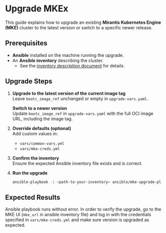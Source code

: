 # Upgrade MKEx

This guide explains how to upgrade an existing **Mirantis Kubernetes Engine (MKE)** cluster to the latest version or switch to a specific newer release.

## Prerequisites

- **Ansible** installed on the machine running the upgrade.  
- An **Ansible inventory** describing the cluster.  
  - See the [inventory description document](../ansible-inventory-input.md) for details.

## Upgrade Steps

1. **Upgrade to the latest version of the current image tag**  
   Leave `bootc_image_ref` unchanged or empty in `upgrade-vars.yaml`.

   **Switch to a newer version**  
   Update `bootc_image_ref` in `upgrade-vars.yaml` with the full OCI image URL, including the image tag.

2. **Override defaults (optional)**  
   Add custom values in:
   - `vars/common-vars.yml`  
   - `vars/mke-creds.yml`

3. **Confirm the inventory**  
   Ensure the expected Ansible inventory file exists and is correct.

4. **Run the upgrade**  
   ```bash
   ansible-playbook -i <path-to-your-inventory> ansible/mke-upgrade-playbook.yml

## Expected Results

Ansible playbook runs without error. In order to verify the upgrade, go to the MKE UI (`mke_url` in ansible inventory file) and log in with the credentials specified in `vars/mke-creds.yml` and make sure version is upgraded as expected.

